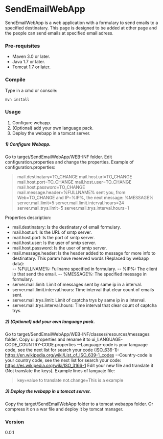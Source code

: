 # SendEmailWebApp

SendEmailWebApp is a web application with a formulary to send emails to a specified destinatary.
This page is designed to be added at other page and the people can send emails at specified email adress.

### Pre-requisites
* Maven 3.0 or later.
* Java 1.7 or later.
* Tomcat 1.7 or later.

### Compile
Type in a cmd or console:
```sh
mvn install
```

### Usage
1) Configure webapp.
2) (Optional) add your own language pack.
3) Deploy the webapp in a tomcat server.

##### 1) Configure Webapp.
Go to target/SendEmailWebApp/WEB-INF folder.
Edit configuration.properties and change the properties.
Example of configuration.properties:
> mail.destinatary=TO_CHANGE
> mail.host.url=TO_CHANGE
> mail.host.port=TO_CHANGE
> mail.host.user=TO_CHANGE
> mail.host.password=TO_CHANGE
> mail.message.header=%FULLNAME% sent you, from Web=TO_CHANGE and IP=%IP%, the next message: %MESSAGE%
> server.mail.limit=5
> server.mail.limit.interval.hours=24
> server.mail.trys.limit=5
> server.mail.trys.interval.hours=1

Properties description: 
- mail.destinatary: Is the destinatary of email formulary.
- mail.host.url: Is the URL of smtp server.
- mail.host.port: Is the port of smtp server.
- mail.host.user: Is the user of smtp server.
- mail.host.password: Is the user of smtp server.
- mail.message.header: Is the header added to message for more info to destinatary. This param have reserved words (Replaced by webapp data):\
-- %FULLNAME%: Fullname specified in formulary.
-- %IP%: The client ip that send the email.
-- %MESSAGE%: The specified message in formulary.
- server.mail.limit: Limit of messages sent by same ip in a interval.
- server.mail.limit.interval.hours: Time interval that clear count of emails sent.
- server.mail.trys.limit: Limit of captcha trys by same ip in a interval.
- server.mail.trys.interval.hours:  Time interval that clear count of captcha trys.

##### 2) (Optional) add your own language pack.
Go to target/SendEmailWebApp/WEB-INF/classes/resources/messages folder.
Copy ui.properties and rename it to ui_LANGUAGE-CODE_COUNTRY-CODE.properties
--Language-code is your language code, see the next list for search your code (ISO_639-1): https://en.wikipedia.org/wiki/List_of_ISO_639-1_codes
--Country-code is your country code, see the next list for search your code:
https://es.wikipedia.org/wiki/ISO_3166-1
Edit your new file and translate it (Not translate the keys).
Example lines of languaje file:
> key=value to translate
> not.change=This is a example

##### 3) Deploy the webapp in a tomcat server.
Copy the target/SendEmailWebApp folder to a tomcat webapps folder.
Or compress it on a war file and deploy it by tomcat manager.

### Version
0.0.1
